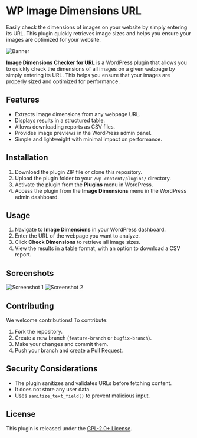 # WP Image Dimensions URL
Easily check the dimensions of images on your website by simply entering its URL. This plugin quickly retrieves image sizes and helps you ensure your images are optimized for your website.

![Banner](http://javierenweb.com/wp-content/uploads/2025/01/image-1.jpg)  

**Image Dimensions Checker for URL** is a WordPress plugin that allows you to quickly check the dimensions of all images on a given webpage by simply entering its URL. This helps you ensure that your images are properly sized and optimized for performance.

## Features

- Extracts image dimensions from any webpage URL.
- Displays results in a structured table.
- Allows downloading reports as CSV files.
- Provides image previews in the WordPress admin panel.
- Simple and lightweight with minimal impact on performance.

## Installation

1. Download the plugin ZIP file or clone this repository.
2. Upload the plugin folder to your `/wp-content/plugins/` directory.
3. Activate the plugin from the **Plugins** menu in WordPress.
4. Access the plugin from the **Image Dimensions** menu in the WordPress admin dashboard.

## Usage

1. Navigate to **Image Dimensions** in your WordPress dashboard.
2. Enter the URL of the webpage you want to analyze.
3. Click **Check Dimensions** to retrieve all image sizes.
4. View the results in a table format, with an option to download a CSV report.

## Screenshots

![Screenshot 1](http://javierenweb.com/wp-content/uploads/2025/01/Captura-de-pantalla-2025-01-29-201748.png)
![Screenshot 2](http://javierenweb.com/wp-content/uploads/2025/01/Captura-de-pantalla-2025-01-29-201802.png)

## Contributing

We welcome contributions! To contribute:

1. Fork the repository.
2. Create a new branch (`feature-branch` or `bugfix-branch`).
3. Make your changes and commit them.
4. Push your branch and create a Pull Request.

## Security Considerations

- The plugin sanitizes and validates URLs before fetching content.
- It does not store any user data.
- Uses `sanitize_text_field()` to prevent malicious input.

## License

This plugin is released under the [GPL-2.0+ License](https://www.gnu.org/licenses/gpl-2.0.html).
